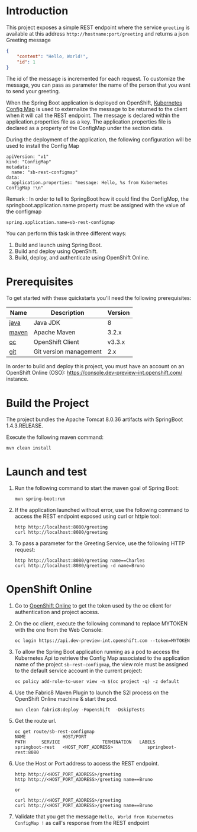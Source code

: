 # Introduction

This project exposes a simple REST endpoint where the service `greeting` is available at this address `http://hostname:port/greeting` and returns a json Greeting message

```json
{
    "content": "Hello, World!",
    "id": 1
}

```

The id of the message is incremented for each request. 
To customize the message, you can pass as parameter the name of the person that you want to send your greeting.

When the Spring Boot application is deployed on OpenShift, [Kubernetes Config Map](https://kubernetes.io/docs/user-guide/configmap/) is used to externalize the 
message to be returned to the client when it will call the REST endpoint. The message is declared within the application.properties file as a key. 
The application.properties file is declared as a property of the ConfigMap under the section data.

During the deployment of the application, the following configuration will be used to install the Config Map

```
apiVersion: "v1"
kind: "ConfigMap"
metadata:
  name: "sb-rest-configmap"
data:
  application.properties: "message: Hello, %s from Kubernetes ConfigMap !\n"
```

Remark : In order to tell to SpringBoot how it could find the ConfigMop, the springboot.application.name property must be assigned with the value of the configmap

```
spring.application.name=sb-rest-configmap
```

You can perform this task in three different ways:

1. Build and launch using Spring Boot.
1. Build and deploy using OpenShift.
1. Build, deploy, and authenticate using OpenShift Online.

# Prerequisites

To get started with these quickstarts you'll need the following prerequisites:

Name | Description | Version
--- | --- | ---
[java][1] | Java JDK | 8
[maven][2] | Apache Maven | 3.2.x 
[oc][3] | OpenShift Client | v3.3.x
[git][4] | Git version management | 2.x 

[1]: http://www.oracle.com/technetwork/java/javase/downloads/
[2]: https://maven.apache.org/download.cgi?Preferred=ftp://mirror.reverse.net/pub/apache/
[3]: https://docs.openshift.com/enterprise/3.2/cli_reference/get_started_cli.html
[4]: https://git-scm.com/book/en/v2/Getting-Started-Installing-Git

In order to build and deploy this project, you must have an account on an OpenShift Online (OSO): https://console.dev-preview-int.openshift.com/ instance.

# Build the Project

The project bundles the Apache Tomcat 8.0.36 artifacts with SpringBoot 1.4.3.RELEASE.

Execute the following maven command:

```
mvn clean install
```

# Launch and test

1. Run the following command to start the maven goal of Spring Boot:

    ```
    mvn spring-boot:run
    ```

1. If the application launched without error, use the following command to access the REST endpoint exposed using curl or httpie tool:

    ```
    http http://localhost:8080/greeting
    curl http://localhost:8080/greeting
    ```

1. To pass a parameter for the Greeting Service, use the following HTTP request:

    ```
    http http://localhost:8080/greeting name==Charles
    curl http://localhost:8080/greeting -d name=Bruno
    ```

# OpenShift Online

1. Go to [OpenShift Online](https://console.dev-preview-int.openshift.com/console/command-line) to get the token used by the oc client for authentication and project access. 

1. On the oc client, execute the following command to replace MYTOKEN with the one from the Web Console:

    ```
    oc login https://api.dev-preview-int.openshift.com --token=MYTOKEN
    ```
1. To allow the Spring Boot application running as a pod to access the Kubernetes Api to retrieve the Config Map associated to the application name of the project `sb-rest-configmap`, 
   the view role must be assigned to the default service account in the current project:

    ```
    oc policy add-role-to-user view -n $(oc project -q) -z default
    ```    
1. Use the Fabric8 Maven Plugin to launch the S2I process on the OpenShift Online machine & start the pod.

    ```
    mvn clean fabric8:deploy -Popenshift  -DskipTests
    ```
    
1. Get the route url.

    ```
    oc get route/sb-rest-configmap
    NAME              HOST/PORT                                          PATH      SERVICE                TERMINATION   LABELS
    springboot-rest   <HOST_PORT_ADDRESS>             springboot-rest:8080
    ```

1. Use the Host or Port address to access the REST endpoint.
    ```
    http http://<HOST_PORT_ADDRESS>/greeting
    http http://<HOST_PORT_ADDRESS>/greeting name==Bruno

    or 

    curl http://<HOST_PORT_ADDRESS>/greeting
    curl http://<HOST_PORT_ADDRESS>/greeting name==Bruno
    ```
1. Validate that you get the message `Hello, World from Kubernetes ConfigMap !` as call's response from the REST endpoint   
